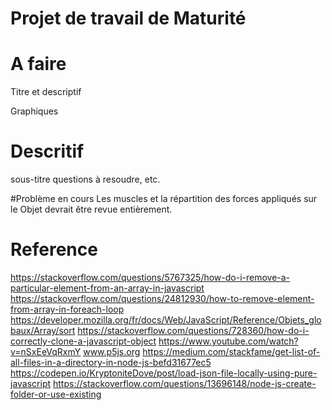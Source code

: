 # Projet de travail de Maturité


# A faire 

Titre et descriptif 


Graphiques 
# Descritif
sous-titre questions à resoudre, etc.

#Problème en cours
Les muscles et la répartition des forces appliqués sur le Objet devrait être revue entièrement.

# Reference
https://stackoverflow.com/questions/5767325/how-do-i-remove-a-particular-element-from-an-array-in-javascript
https://stackoverflow.com/questions/24812930/how-to-remove-element-from-array-in-foreach-loop
https://developer.mozilla.org/fr/docs/Web/JavaScript/Reference/Objets_globaux/Array/sort
https://stackoverflow.com/questions/728360/how-do-i-correctly-clone-a-javascript-object
https://www.youtube.com/watch?v=nSxEeVqRxmY
www.p5js.org
https://medium.com/stackfame/get-list-of-all-files-in-a-directory-in-node-js-befd31677ec5
https://codepen.io/KryptoniteDove/post/load-json-file-locally-using-pure-javascript
https://stackoverflow.com/questions/13696148/node-js-create-folder-or-use-existing